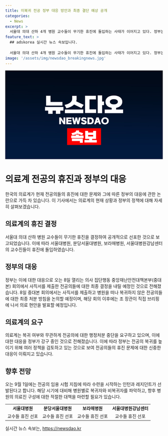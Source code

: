 ```yaml
---
title: 미복귀 전공 정부 대응 방안과 최종 결단 예상 공개
categories:
  - News
excerpt: >
  서울대 의대 산하 4개 병원 교수들이 무기한 휴진에 돌입하는 사태가 이어지고 있다. 정부는 사직서를 제출한 전공의에 대한 최종 결정을 중대본 회의에서 내릴 예정으로, 의료계와의 논의를 거쳐 사직 전공의들에 대한 행정처분 중단을 요구하고 있다. 또한, 전공의 복귀가 미미할 가능성에 대비해 전문의 중심 병원으로의 전환, 수련 체계의 내실화 등을 검토 중이며, 의료계 개혁특별위원회에서는 수련 프로그램 강화와 국비 지원 방안을 논의했다.
feature_text: >
  ## adskorea 실시간 뉴스 속보입니다.

  서울대 의대 산하 4개 병원 교수들이 무기한 휴진에 돌입하는 사태가 이어지고 있다. 정부는 사직서를 제출한 전공의에 대한 최종 결정을 중대본 회의에서 내릴 예정으로, 의료계와의 논의를 거쳐 사직 전공의들에 대한 행정처분 중단을 요구하고 있다. 또한, 전공의 복귀가 미미할 가능성에 대비해 전문의 중심 병원으로의 전환, 수련 체계의 내실화 등을 검토 중이며, 의료계 개혁특별위원회에서는 수련 프로그램 강화와 국비 지원 방안을 논의했다.
image: '/assets/img/newsdao_breakingnews.jpg'
---
```


<p><img src="/assets/img/newsdao_breakingnews.jpg" alt="adskorea 속보" /></p>

<h1 data-ke-size="size22">의료계 전공의 휴진과 정부의 대응</h1>

<p data-ke-size="size16">한국의 의료계가 현재 전공의들의 휴진에 대한 문제와 그에 따른 정부의 대응에 관한 논란으로 가득 차 있습니다. 이 기사에서는 의료계의 현재 상황과 정부의 정책에 대해 자세히 살펴보겠습니다.</p>

<h2 data-ke-size="size26">의료계의 휴진 결정</h2>

<p data-ke-size="size16">서울대 의대 산하 병원 교수들이 무기한 휴진을 결정하여 공개적으로 선포한 것으로 보고되었습니다. 이에 따라 서울대병원, 분당서울대병원, 보라매병원, 서울대병원강남센터의 교수진들이 휴진에 돌입하였습니다.</p>

<h2 data-ke-size="size26">정부의 대응</h2>

<p data-ke-size="size16">정부는 이에 대한 대응으로 오는 8일 열리는 의사 집단행동 중앙재난안전대책본부(중대본) 회의에서 사직서를 제출한 전공의들에 대한 최종 결정을 내릴 예정인 것으로 전해졌습니다. 8일 중대본 회의에서는 사직서를 제출하고 병원을 떠나 복귀하지 않은 전공의들에 대한 최종 처분 방침을 논의할 예정이며, 해당 회의 이후에는 조 장관이 직접 브리핑에 나서 의료 현안을 발표할 예정입니다.</p>

<h2 data-ke-size="size26">의료계의 요구</h2>

<p data-ke-size="size16">의료계는 복귀 여부와 무관하게 전공의에 대한 행정처분 중단을 요구하고 있으며, 이에 대한 대응을 정부가 강구 중인 것으로 전해졌습니다. 이에 따라 정부는 전공의 복귀를 높이기 위해 여러 정책을 검토하고 있는 것으로 보여 전공의들의 휴진 문제에 대한 신중한 대응이 이뤄지고 있습니다.</p>

<h2 data-ke-size="size26">향후 전망</h2>

<p data-ke-size="size16">오는 9월 1일에는 전공의 임용 시험 지침에 따라 수련을 시작하는 인턴과 레지던트가 선발된다고 합니다. 해당 시기에 대비해 병원별로 복귀자와 비복귀자를 파악하고, 향후 병원의 의료진 구성에 대한 적절한 대책을 마련할 필요가 있습니다.</p>

<table>
  <tr>
    <td style="text-align: center; height: 17px;"><b>서울대병원</b></td>
    <td style="text-align: center; height: 17px;"><b>분당서울대병원</b></td>
    <td style="text-align: center; height: 17px;"><b>보라매병원</b></td>
    <td style="text-align: center; height: 17px;"><b>서울대병원강남센터</b></td>
  </tr>
  <tr>
    <td style="text-align: center; height: 17px;">교수들 휴진 선포</td>
    <td style="text-align: center; height: 17px;">교수들 휴진 선포</td>
    <td style="text-align: center; height: 17px;">교수들 휴진 선포</td>
    <td style="text-align: center; height: 17px;">교수들 휴진 선포</td>
  </tr>
</table>
실시간 뉴스 속보는, <a href="https://newsdao.kr" rel="dofollow">https://newsdao.kr</a>


